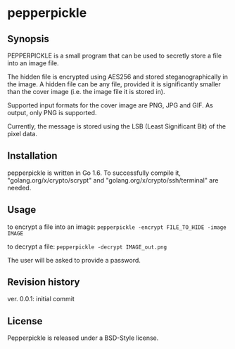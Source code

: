 # pepperpickle

## Synopsis

PEPPERPICKLE is a small program that can be used to secretly store a file into an image file.

The hidden file is encrypted using AES256 and stored steganographically in the image. A hidden file can be any file, provided it is significantly smaller than the cover image (i.e. the image file it is stored in).

Supported input formats for the cover image are PNG, JPG and GIF. As output, only PNG is supported.

Currently, the message is stored using the LSB (Least Significant Bit) of the pixel data.

## Installation

pepperpickle is written in Go 1.6. To successfully compile it, "golang.org/x/crypto/scrypt" and "golang.org/x/crypto/ssh/terminal" are needed.

## Usage

to encrypt a file into an image:
```pepperpickle -encrypt FILE_TO_HIDE -image IMAGE```

to decrypt a file:
```pepperpickle -decrypt IMAGE_out.png```

The user will be asked to provide a password.

## Revision history

ver. 0.0.1: initial commit

## License

Pepperpickle is released under a BSD-Style license.
